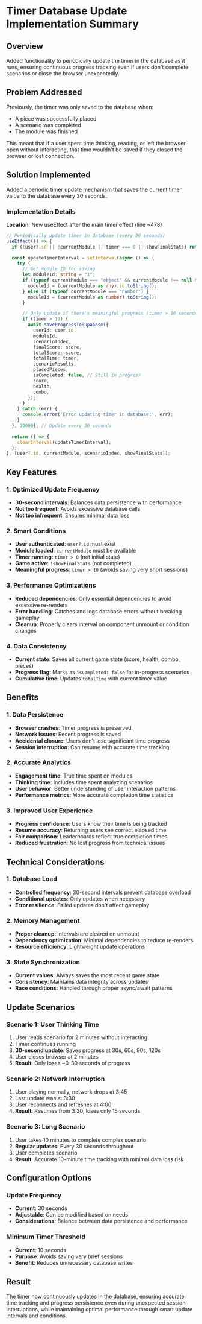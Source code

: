 # Timer Database Update Implementation Summary

## Overview
Added functionality to periodically update the timer in the database as it runs, ensuring continuous progress tracking even if users don't complete scenarios or close the browser unexpectedly.

## Problem Addressed
Previously, the timer was only saved to the database when:
- A piece was successfully placed
- A scenario was completed
- The module was finished

This meant that if a user spent time thinking, reading, or left the browser open without interacting, that time wouldn't be saved if they closed the browser or lost connection.

## Solution Implemented
Added a periodic timer update mechanism that saves the current timer value to the database every 30 seconds.

### Implementation Details

**Location**: New useEffect after the main timer effect (line ~478)

```typescript
// Periodically update timer in database (every 30 seconds)
useEffect(() => {
  if (!user?.id || !currentModule || timer === 0 || showFinalStats) return;

  const updateTimerInterval = setInterval(async () => {
    try {
      // Get module ID for saving
      let moduleId: string = "1";
      if (typeof currentModule === "object" && currentModule !== null && "id" in currentModule) {
        moduleId = (currentModule as any).id.toString();
      } else if (typeof currentModule === "number") {
        moduleId = (currentModule as number).toString();
      }

      // Only update if there's meaningful progress (timer > 10 seconds)
      if (timer > 10) {
        await saveProgressToSupabase({
          userId: user.id,
          moduleId,
          scenarioIndex,
          finalScore: score,
          totalScore: score,
          totalTime: timer,
          scenarioResults,
          placedPieces,
          isCompleted: false, // Still in progress
          score,
          health,
          combo,
        });
      }
    } catch (err) {
      console.error('Error updating timer in database:', err);
    }
  }, 30000); // Update every 30 seconds

  return () => {
    clearInterval(updateTimerInterval);
  };
}, [user?.id, currentModule, scenarioIndex, showFinalStats]);
```

## Key Features

### 1. **Optimized Update Frequency**
- **30-second intervals**: Balances data persistence with performance
- **Not too frequent**: Avoids excessive database calls
- **Not too infrequent**: Ensures minimal data loss

### 2. **Smart Conditions**
- **User authenticated**: `user?.id` must exist
- **Module loaded**: `currentModule` must be available
- **Timer running**: `timer > 0` (not initial state)
- **Game active**: `!showFinalStats` (not completed)
- **Meaningful progress**: `timer > 10` (avoids saving very short sessions)

### 3. **Performance Optimizations**
- **Reduced dependencies**: Only essential dependencies to avoid excessive re-renders
- **Error handling**: Catches and logs database errors without breaking gameplay
- **Cleanup**: Properly clears interval on component unmount or condition changes

### 4. **Data Consistency**
- **Current state**: Saves all current game state (score, health, combo, pieces)
- **Progress flag**: Marks as `isCompleted: false` for in-progress scenarios
- **Cumulative time**: Updates `totalTime` with current timer value

## Benefits

### 1. **Data Persistence**
- **Browser crashes**: Timer progress is preserved
- **Network issues**: Recent progress is saved
- **Accidental closure**: Users don't lose significant time progress
- **Session interruption**: Can resume with accurate time tracking

### 2. **Accurate Analytics**
- **Engagement time**: True time spent on modules
- **Thinking time**: Includes time spent analyzing scenarios
- **User behavior**: Better understanding of user interaction patterns
- **Performance metrics**: More accurate completion time statistics

### 3. **Improved User Experience**
- **Progress confidence**: Users know their time is being tracked
- **Resume accuracy**: Returning users see correct elapsed time
- **Fair comparison**: Leaderboards reflect true completion times
- **Reduced frustration**: No lost progress from technical issues

## Technical Considerations

### 1. **Database Load**
- **Controlled frequency**: 30-second intervals prevent database overload
- **Conditional updates**: Only updates when necessary
- **Error resilience**: Failed updates don't affect gameplay

### 2. **Memory Management**
- **Proper cleanup**: Intervals are cleared on unmount
- **Dependency optimization**: Minimal dependencies to reduce re-renders
- **Resource efficiency**: Lightweight update operations

### 3. **State Synchronization**
- **Current values**: Always saves the most recent game state
- **Consistency**: Maintains data integrity across updates
- **Race conditions**: Handled through proper async/await patterns

## Update Scenarios

### Scenario 1: User Thinking Time
1. User reads scenario for 2 minutes without interacting
2. Timer continues running
3. **30-second update**: Saves progress at 30s, 60s, 90s, 120s
4. User closes browser at 2 minutes
5. **Result**: Only loses ~0-30 seconds of progress

### Scenario 2: Network Interruption
1. User playing normally, network drops at 3:45
2. Last update was at 3:30
3. User reconnects and refreshes at 4:00
4. **Result**: Resumes from 3:30, loses only 15 seconds

### Scenario 3: Long Scenario
1. User takes 10 minutes to complete complex scenario
2. **Regular updates**: Every 30 seconds throughout
3. User completes scenario
4. **Result**: Accurate 10-minute time tracking with minimal data loss risk

## Configuration Options

### Update Frequency
- **Current**: 30 seconds
- **Adjustable**: Can be modified based on needs
- **Considerations**: Balance between data persistence and performance

### Minimum Timer Threshold
- **Current**: 10 seconds
- **Purpose**: Avoids saving very brief sessions
- **Benefit**: Reduces unnecessary database writes

## Result
The timer now continuously updates in the database, ensuring accurate time tracking and progress persistence even during unexpected session interruptions, while maintaining optimal performance through smart update intervals and conditions.
